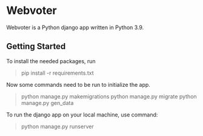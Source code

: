 Webvoter
========
Webvoter is a Python django app written in Python 3.9.


Getting Started
---------------
To install the needed packages, run

> pip install -r requirements.txt

Now some commands need to be run to initialize
the app. 

> python manage.py makemigrations
> python manage.py migrate
> python manage.py gen_data

To run the django app on your local machine, use command:

> python manage.py runserver